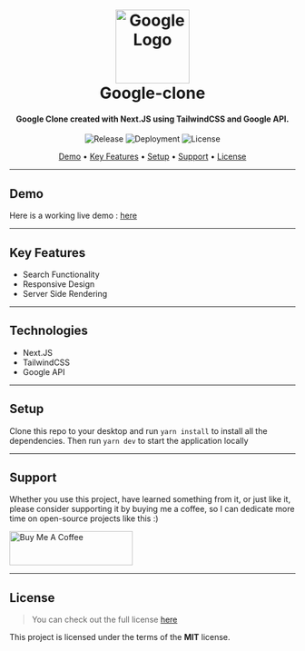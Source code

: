 <h1 align="center">
  <a href="https://google-clone-red.vercel.app">
      <img width="130px" src="https://upload.wikimedia.org/wikipedia/commons/thumb/5/53/Google_%22G%22_Logo.svg/1200px-Google_%22G%22_Logo.svg.png" alt="Google Logo" />
  </a>
  <br />
  Google-clone
  <br />
</h1>

<h4 align="center">
   Google Clone created with Next.JS using TailwindCSS and Google API</a>.
</h4>

<p align="center">
   <img src="https://img.shields.io/github/v/release/MartsTech/google-clone" alt="Release" />
   <img src="https://vercelbadge.vercel.app/api/MartsTech/google-clone" alt="Deployment" />
   <img src="https://img.shields.io/github/license/MartsTech/google-clone" alt="License" />
</p>

<p align="center">
  <a href="#demo">Demo</a> •
  <a href="#key-features">Key Features</a> •
  <a href="#setup">Setup</a> •
  <a href="#support">Support</a> •
  <a href="#license">License</a>
</p>

---

## Demo
Here is a working live demo : [here](https://google-clone-red.vercel.app)  

---

## Key Features

- Search Functionality
- Responsive Design
- Server Side Rendering

---

## Technologies

- Next.JS
- TailwindCSS
- Google API

---

## Setup

Clone this repo to your desktop and run `yarn install` to install all the dependencies.
Then run `yarn dev` to start the application locally

---

## Support

Whether you use this project, have learned something from it, or just like it, please consider supporting it by buying me a coffee, so I can dedicate more time on open-source projects like this :)

<a href="https://www.buymeacoffee.com/martstech" target="_blank">
  <img src="https://cdn.buymeacoffee.com/buttons/v2/default-yellow.png" alt="Buy Me A Coffee" height="60px" width="217px" />
</a>

---

## License

>You can check out the full license [here](https://github.com/MartsTech/google-clone/blob/main/LICENSE)

This project is licensed under the terms of the **MIT** license.
